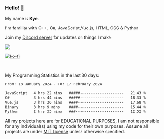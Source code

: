 ### Hello! 👋
My name is **Kye**.

I'm familiar with C++, C#, JavaScript,Vue.js, HTML, CSS & Python

Join my [Discord server](https://discord.gg/wjWwSgm7Ra) for updates on things I make

<a href="https://discord.gg/wjWwSgm7Ra"><img src="https://discord.com/api/guilds/1104598508020957244/widget.png?style=banner2"></a>

[![ko-fi](https://ko-fi.com/img/githubbutton_sm.svg)](https://ko-fi.com/Y8Y4D37MY)

<br>

My Programming Statistics in the last 30 days:
<!--START_SECTION:waka-->

```txt
From: 18 January 2024 - To: 17 February 2024

JavaScript   4 hrs 22 mins   #####--------------------   21.43 %
C#           3 hrs 44 mins   #####--------------------   18.33 %
Vue.js       3 hrs 36 mins   ####---------------------   17.68 %
Binary       3 hrs 9 mins    ####---------------------   15.44 %
Python       2 hrs 33 mins   ###----------------------   12.52 %
```

<!--END_SECTION:waka-->

All my projects here are for EDUCATIONAL PURPOSES, I am not responsible for any individual(s) using my code for their own purposes. Assume all projects are under [MIT License](https://opensource.org/licenses/MIT) unless otherwise specified.
